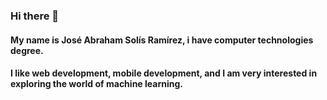 ### Hi there 👋
#### My name is José Abraham Solís Ramírez, i have computer technologies degree. 
#### I like web development, mobile development, and I am very interested in exploring the world of machine learning.
